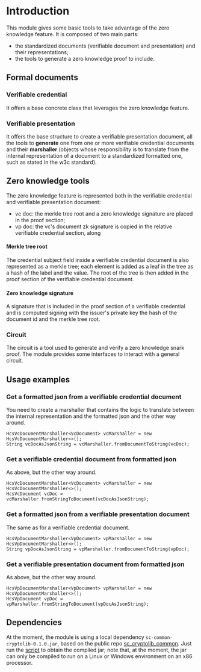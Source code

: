 # Introduction
This module gives some basic tools to take advantage of the zero knowledge feature.
It is composed of two main parts:
- the standardized documents (verifiable document and presentation) and their representations;
- the tools to generate a zero knowledge proof to include.

## Formal documents
### Verifiable credential
It offers a base concrete class that leverages the zero knowledge feature.

### Verifiable presentation
It offers the base structure to create a verifiable presentation document, all the tools to **generate** one from one or more verifiable credential documents and their **marshaller** (objects whose responsibility is to translate from the internal representation of a document to a standardized formatted one, such as stated in the w3c standard).

## Zero knowledge tools
The zero knowledge feature is represented both in the verifiable credential and verifiable presentation document:
- vc doc: the merkle tree root and a zero knowledge signature are placed in the proof section;
- vp doc: the vc's document zk signature is copied in the relative verifiable credential section, along

#### Merkle tree root
The credential subject field inside a verifiable credential document is also represented as a merkle tree; each element is added as a leaf in the tree
as a hash of the label and the value. The root of the tree is then added in the proof section of the verifiable credential document. 

#### Zero knowledge signature
A signature that is included in the proof section of a verifiable credential and is computed signing with the issuer's private key
the hash of the document id and the merkle tree root.

### Circuit
The circuit is a tool used to generate and verify a zero knowledge snark proof. The module provides some interfaces
to interact with a general circuit.

## Usage examples
### Get a formatted json from a verifiable credential document 
You need to create a marshaller that contains the logic to translate between the internal representation and 
the formatted json and the other way around.
```
HcsVcDocumentMarshaller<VcDocument> vcMarshaller = new HcsVcDocumentMarshaller<>(); 
String vcDocAsJsonString = vcMarshaller.fromDocumentToString(vcDoc);
```

### Get a verifiable credential document from formatted json
As above, but the other way around.
```
HcsVcDocumentMarshaller<VcDocument> vcMarshaller = new HcsVcDocumentMarshaller<>(); 
HcsVcDocument vcDoc = vcMarshaller.fromStringToDocument(vcDocAsJsonString);
```

### Get a formatted json from a verifiable presentation document
The same as for a verifiable credential document.
```
HcsVpDocumentMarshaller<VpDocument> vpMarshaller = new HcsVpDocumentMarshaller<>(); 
String vpDocAsJsonString = vpMarshaller.fromDocumentToString(vpDoc);
```

### Get a verifiable presentation document from formatted json
As above, but the other way around.
```
HcsVpDocumentMarshaller<VpDocument> vpMarshaller = new HcsVpDocumentMarshaller<>(); 
HcsVpDocument vpDoc = vpMarshaller.fromStringToDocument(vpDocAsJsonString);
``` 

## Dependencies
At the moment, the module is using a local dependency `sc-common-cryptolib-0.1.0.jar`, based on the 
public repo [sc_cryptolib_common](https://github.com/HorizenOfficial/sc_cryptolib_common). 
Just run the [script](https://github.com/HorizenOfficial/sc_cryptolib_common/blob/master/build/build_jar_tweedle.sh) to obtain the compiled jar; note that, at the moment, the jar can only be compiled to run on a Linux or Windows environment on an x86 processor. 